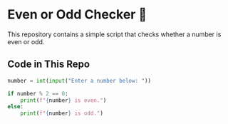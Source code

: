 # Even or Odd Checker 🔢  

This repository contains a simple script that checks whether a number is even or odd.  

## Code in This Repo  
```python
number = int(input("Enter a number below: "))  

if number % 2 == 0:  
    print(f"{number} is even.")  
else:  
    print(f"{number} is odd.")  
